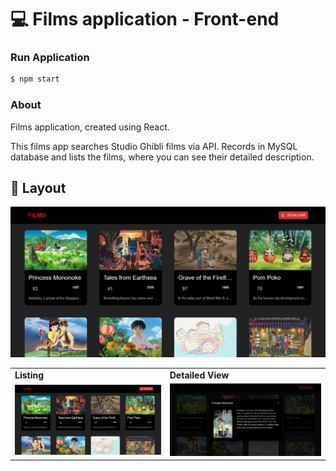 # 💻 Films application - Front-end

### Run Application

```bash
$ npm start
```

### About

Films application, created using React.

This films app searches Studio Ghibli films via API.
Records in MySQL database and lists the films, where you can see their detailed description.

## 🔖 Layout

![layout](../web/src/assets/Layout1.png)

<table>
  <tr>
    <td><strong>Listing</strong></td>
    <td><strong>Detailed View</strong></td>
  <tr>

   <tr>
    <td><img src ="../web/src/assets/Layout1.png"/></td>
    <td><img src ="../web/src/assets/Layout2.png"/></td>
  <tr>
</table>
